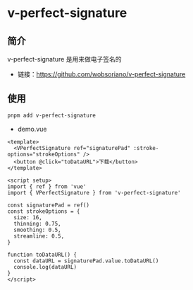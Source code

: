 # v-perfect-signature

## 简介

v-perfect-signature 是用来做电子签名的

- 链接：https://github.com/wobsoriano/v-perfect-signature

## 使用

```sh
pnpm add v-perfect-signature
```

- demo.vue

```vue
<template>
  <VPerfectSignature ref="signaturePad" :stroke-options="strokeOptions" />
  <button @click="toDataURL">下载</button>
</template>

<script setup>
import { ref } from 'vue'
import { VPerfectSignature } from 'v-perfect-signature'

const signaturePad = ref()
const strokeOptions = {
  size: 16,
  thinning: 0.75,
  smoothing: 0.5,
  streamline: 0.5,
}

function toDataURL() {
  const dataURL = signaturePad.value.toDataURL()
  console.log(dataURL)
}
</script>
```
